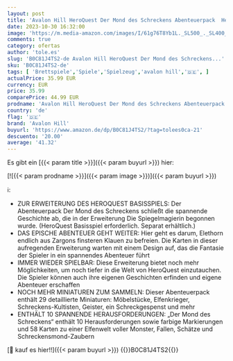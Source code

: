 ```yaml
---
layout: post
title: 'Avalon Hill HeroQuest Der Mond des Schreckens Abenteuerpack  HeroQuest Basisspiel erforderlich  Rollenspiel'
date: 2023-10-30 16:32:00
image: 'https://m.media-amazon.com/images/I/61g76T8Yb1L._SL500_._SL400_.jpg'
comments: true
category: ofertas
author: 'tole.es'
slug: 'B0C81J4TS2-de Avalon Hill HeroQuest Der Mond des Schreckens...'
sku: 'B0C81J4TS2-de'
tags: [ 'Brettspiele','Spiele','Spielzeug','avalon hill','🇩🇪', ]
actualPrice: 35.99 EUR
currency: EUR
price: 35.99
comparePrice: 44.99 EUR
prodname: 'Avalon Hill HeroQuest Der Mond des Schreckens Abenteuerpack  HeroQuest Basisspiel erforderlich  Rollenspiel'
country: 'de'
flag: '🇩🇪'
brand: 'Avalon Hill'
buyurl: 'https://www.amazon.de/dp/B0C81J4TS2/?tag=tolees0ca-21'
descuento: '20.00'
average: '41.32'
---
```


Es gibt ein [{{< param title >}}]({{< param buyurl >}}) hier:

[![{{< param prodname >}}]({{< param image >}})]({{< param buyurl >}})

ℹ️:

- ZUR ERWEITERUNG DES HEROQUEST BASISSPIELS: Der Abenteuerpack Der Mond des Schreckens schließt die spannende Geschichte ab, die in der Erweiterung Die Spiegelmagierin begonnen wurde. (HeroQuest Basisspiel erforderlich. Separat erhältlich.)
- DAS EPISCHE ABENTEUER GEHT WEITER: Hier geht es darum, Elethorn endlich aus Zargons finsteren Klauen zu befreien. Die Karten in dieser aufregenden Erweiterung warten mit einem Design auf, das die Fantasie der Spieler in ein spannendes Abenteuer führt
- IMMER WIEDER SPIELBAR: Diese Erweiterung bietet noch mehr Möglichkeiten, um noch tiefer in die Welt von HeroQuest einzutauchen. Die Spieler können auch ihre eigenen Geschichten erfinden und eigene Abenteuer erschaffen
- NOCH MEHR MINIATUREN ZUM SAMMELN: Dieser Abenteuerpack enthält 29 detaillierte Miniaturen: Möbelstücke, Elfenkrieger, Schreckens-Kultisten, Geister, ein Schreckgespenst und mehr
- ENTHÄLT 10 SPANNENDE HERAUSFORDERUNGEN: „Der Mond des Schreckens“ enthält 10 Herausforderungen sowie farbige Markierungen und 58 Karten zu einer Elfenwelt voller Monster, Fallen, Schätze und Schreckensmond-Zaubern

[🛒 kauf es hier!!]({{< param buyurl >}})
{{<world>}}B0C81J4TS2{{</world>}}
